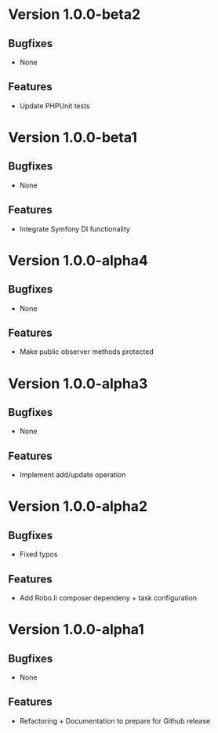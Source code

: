 # Version 1.0.0-beta2

## Bugfixes

* None

## Features

* Update PHPUnit tests

# Version 1.0.0-beta1

## Bugfixes

* None

## Features

* Integrate Symfony DI functionality

# Version 1.0.0-alpha4

## Bugfixes

* None

## Features

* Make public observer methods protected

# Version 1.0.0-alpha3

## Bugfixes

* None

## Features

* Implement add/update operation

# Version 1.0.0-alpha2

## Bugfixes

* Fixed typos

## Features

* Add Robo.li composer dependeny + task configuration

# Version 1.0.0-alpha1

## Bugfixes

* None

## Features

* Refactoring + Documentation to prepare for Github release